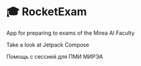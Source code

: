 # 🎓 RocketExam
App for preparing to exams of the Mirea AI Faculty

Take a look at Jetpack Compose

Помощь с сессией для ПМИ МИРЭА
